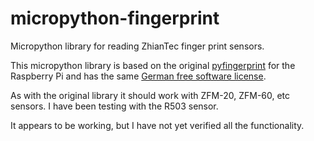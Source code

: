 # micropython-fingerprint
Micropython library for reading ZhianTec finger print sensors.

This micropython library is based on the original [pyfingerprint](https://github.com/bastianraschke/pyfingerprint)
for the Raspberry Pi and has the same [German free software license](http://www.d-fsl.org).

As with the original library it should work with ZFM-20, ZFM-60, etc sensors. I have been testing with the R503 sensor.

It appears to be working, but I have not yet verified all the functionality.

